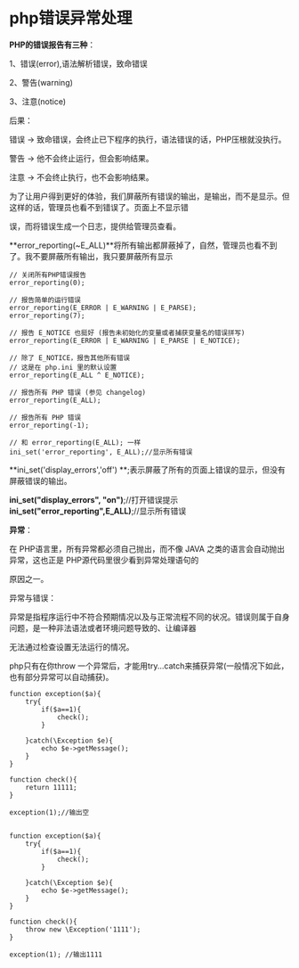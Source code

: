 # php错误异常处理

**PHP的错误报告有三种**：

1、错误(error),语法解析错误，致命错误

2、警告(warning)

3、注意(notice)

后果：

错误 -> 致命错误，会终止已下程序的执行，语法错误的话，PHP压根就没执行。

警告 -> 他不会终止运行，但会影响结果。

注意 -> 不会终止执行，也不会影响结果。

为了让用户得到更好的体验，我们屏蔽所有错误的输出，是输出，而不是显示。但这样的话，管理员也看不到错误了。页面上不显示错

误，而将错误生成一个日志，提供给管理员查看。



**error_reporting(~E_ALL)**将所有输出都屏蔽掉了，自然，管理员也看不到了。我不要屏蔽所有输出，我只要屏蔽所有显示

```
// 关闭所有PHP错误报告
error_reporting(0);
 
// 报告简单的运行错误
error_reporting(E_ERROR | E_WARNING | E_PARSE);
error_reporting(7);
 
// 报告 E_NOTICE 也挺好 (报告未初始化的变量或者捕获变量名的错误拼写)
error_reporting(E_ERROR | E_WARNING | E_PARSE | E_NOTICE);
 
// 除了 E_NOTICE，报告其他所有错误
// 这是在 php.ini 里的默认设置
error_reporting(E_ALL ^ E_NOTICE);
 
// 报告所有 PHP 错误 (参见 changelog)
error_reporting(E_ALL);
 
// 报告所有 PHP 错误
error_reporting(-1);
 
// 和 error_reporting(E_ALL); 一样
ini_set('error_reporting', E_ALL);//显示所有错误
```



**ini_set('display_errors','off') **;表示屏蔽了所有的页面上错误的显示，但没有屏蔽错误的输出。

**ini_set("display_errors", "on")**;//打开错误提示
**ini_set("error_reporting",E_ALL)**;//显示所有错误



**异常**：

在 PHP语言里，所有异常都必须自己抛出，而不像 JAVA 之类的语言会自动抛出异常，这也正是 PHP源代码里很少看到异常处理语句的

原因之一。

异常与错误：

异常是指程序运行中不符合预期情况以及与正常流程不同的状况。错误则属于自身问题，是一种非法语法或者环境问题导致的、让编译器

无法通过检查设置无法运行的情况。

php只有在你throw 一个异常后，才能用try...catch来捕获异常(一般情况下如此，也有部分异常可以自动捕获)。

```
function exception($a){
	try{
		if($a==1){
			check();
		}

	}catch(\Exception $e){
		echo $e->getMessage();
	}
}

function check(){
	return 11111;
}

exception(1);//输出空


function exception($a){
	try{
		if($a==1){
			check();
		}

	}catch(\Exception $e){
		echo $e->getMessage();
	}
}

function check(){
	throw new \Exception('1111');
}

exception(1); //输出1111

```



